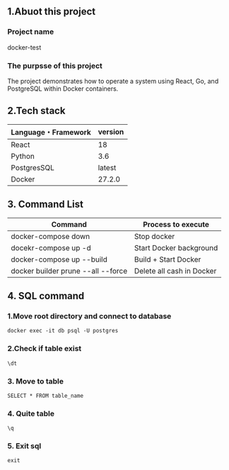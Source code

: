 ## 1.Abuot this project

### Project name

docker-test

### The purpsse of this project

The project demonstrates how to operate a system using React, Go, and PostgreSQL within Docker containers.

## 2.Tech stack

| Language・Framework |  version |
| -------------------- | ---------- |
| React                | 18         |
| Python               | 3.6       |
| PostgresSQL          | latest     |
| Docker               | 27.2.0     |

## 3. Command List

| Command                               |    Process to execute         |
| --------------------------------------| ------------------------------|
| docker-compose down                   | Stop docker                   |
| docekr-compose up -d                  | Start Docker background       |
| docker-compose up --build             | Build + Start Docker          |
| docker builder prune --all --force    | Delete all cash in Docker     |

## 4. SQL command

### 1.Move root directory and connect to database
```
docker exec -it db psql -U postgres 
```

### 2.Check if table exist
```
\dt
```

### 3. Move to table
```
SELECT * FROM table_name
```

### 4. Quite table
```
\q
```

### 5. Exit sql
```
exit
```
